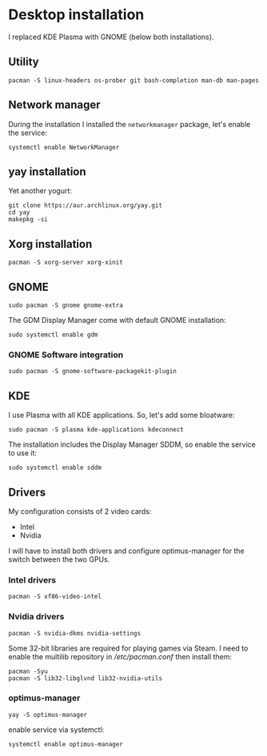 # Desktop installation
I replaced KDE Plasma with GNOME (below both installations).

## Utility
```
pacman -S linux-headers os-prober git bash-completion man-db man-pages
```

## Network manager
During the installation I installed the `networkmanager` package, let's enable the service:
```
systemctl enable NetworkManager
```

## yay installation
Yet another yogurt:
```
git clone https://aur.archlinux.org/yay.git
cd yay
makepkg -si
```

## Xorg installation
```
pacman -S xorg-server xorg-xinit
```

## GNOME
```
sudo pacman -S gnome gnome-extra
```
The GDM Display Manager come with default GNOME installation:
```
sudo systemctl enable gdm
```

### GNOME Software integration
```
sudo pacman -S gnome-software-packagekit-plugin
```

## KDE
I use Plasma with all KDE applications.
So, let's add some bloatware:
```
sudo pacman -S plasma kde-applications kdeconnect
```
The installation includes the Display Manager SDDM, so enable the service to use it:
```
sudo systemctl enable sddm
```

## Drivers
My configuration consists of 2 video cards:
* Intel
* Nvidia

I will have to install both drivers and configure optimus-manager for the switch between the two GPUs.

### Intel drivers
```
pacman -S xf86-video-intel
```

### Nvidia drivers
```
pacman -S nvidia-dkms nvidia-settings
```
Some 32-bit libraries are required for playing games via Steam. I need to enable the multilib repository in */etc/pacman.conf* then install them:
```
pacman -Syu
pacman -S lib32-libglvnd lib32-nvidia-utils
```

### optimus-manager
```
yay -S optimus-manager
```
enable service via systemctl:
```
systemctl enable optimus-manager
```